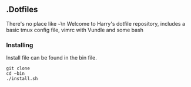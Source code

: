 ## .Dotfiles

There's no place like `~`\n
Welcome to Harry's dotfile repository, includes a basic tmux config file, vimrc with Vundle and some bash 

### Installing

Install file can be found in the bin file.

```
git clone
cd ~bin
./install.sh
```
